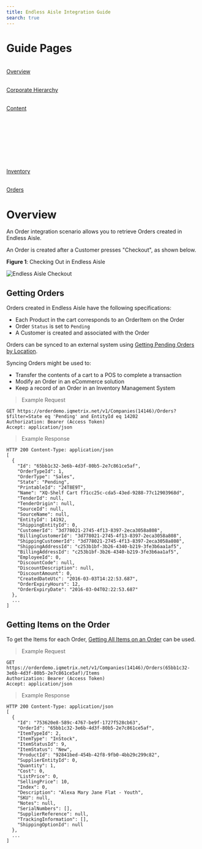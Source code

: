 ```yaml
---
title: Endless Aisle Integration Guide
search: true
---
```


# Guide Pages

<p class='bootstrap-grid three-grid'>
  <a href="http://developers.iqmetrix.com/guides/ea-guide-overview/">
    <i class="fa fa-home fa-3x"></i><br/>
    Overview
  </a>
</p>
<p class='bootstrap-grid three-grid'>
  <a href="http://developers.iqmetrix.com/guides/ea-guide-corporate-hierarchy/">
    <i class="fa fa-map-marker fa-3x" style="font-size:2.7em;"></i><br/>
    Corporate Hierarchy
  </a>
</p>
<p class='bootstrap-grid three-grid'>
  <a href="http://developers.iqmetrix.com/guides/ea-guide-content/">
    <i class="fa fa-list-alt fa-3x"></i><br/>
    Content
  </a> 
</p>
<br/><br/><br/><br/><br/><br/>
<p class='bootstrap-grid two-grid'>
  <a href="http://developers.iqmetrix.com/guides/ea-guide-inventory/">
    <i class="fa fa-barcode fa-3x"></i><br/>
    Inventory
  </a>       
</p>
<p class='bootstrap-grid two-grid active-page'>
  <a href="http://developers.iqmetrix.com/guides/ea-guide-orders/">
    <i class="fa fa-file-text-o fa-3x" style="font-size:2.5em;"></i><br/>
    Orders
  </a>
</p>

# Overview

An Order integration scenario allows you to retrieve Orders created in Endless Aisle.

An Order is created after a Customer presses "Checkout", as shown below.

**Figure 1**: Checking Out in Endless Aisle

<img class="popUpImage" src="http://developers.iqmetrix.com/images/ea-checkout-2.png" alt="Endless Aisle Checkout" />

## Getting Orders

Orders created in Endless Aisle have the following specifications:

* Each Product in the cart corresponds to an OrderItem on the Order
* Order `Status` is set to `Pending`
* A Customer is created and associated with the Order

Orders can be synced to an external system using [Getting Pending Orders by Location](/api/orders/#getting-pending-orders-by-location).

Syncing Orders might be used to:

* Transfer the contents of a cart to a POS to complete a transaction
* Modify an Order in an eCommerce solution
* Keep a record of an Order in an Inventory Management System

>
> Example Request
>

```
GET https://orderdemo.iqmetrix.net/v1/Companies(14146)/Orders?$filter=State eq 'Pending' and EntityId eq 14202
Authorization: Bearer (Access Token)
Accept: application/json
```

>
> Example Response
>

```
HTTP 200 Content-Type: application/json
[
  {
    "Id": "65bb1c32-3e6b-4d3f-80b5-2e7c861ce5af",
    "OrderTypeId": 1,
    "OrderType": "Sales",
    "State": "Pending",
    "PrintableId": "24T8E9T",
    "Name": "XQ-Shelf Cart f71cc25c-cda5-43ed-9288-77c12903968d",
    "TenderId": null,
    "TenderOrigin": null,
    "SourceId": null,
    "SourceName": null,
    "EntityId": 14192,
    "ShippingEntityId": 0,
    "CustomerId": "3d778021-2745-4f13-8397-2eca3058a808",
    "BillingCustomerId": "3d778021-2745-4f13-8397-2eca3058a808",
    "ShippingCustomerId": "3d778021-2745-4f13-8397-2eca3058a808",
    "ShippingAddressId": "c253b1bf-3b26-4340-b219-3fe3b6aa1af5",
    "BillingAddressId": "c253b1bf-3b26-4340-b219-3fe3b6aa1af5",
    "EmployeeId": 0,
    "DiscountCode": null,
    "DiscountDescription": null,
    "DiscountAmount": 0,
    "CreatedDateUtc": "2016-03-03T14:22:53.687",
    "OrderExpiryHours": 12,
    "OrderExpiryDate": "2016-03-04T02:22:53.687"
  },
  ...
]
```

## Getting Items on the Order

To get the Items for each Order, [Getting All Items on an Order](/api/orders/#getting-all-items-on-an-order) can be used.

>
> Example Request
>

```
GET https://orderdemo.iqmetrix.net/v1/Companies(14146)/Orders(65bb1c32-3e6b-4d3f-80b5-2e7c861ce5af)/Items
Authorization: Bearer (Access Token)
Accept: application/json
```

>
> Example Response
>

```
HTTP 200 Content-Type: application/json
[
  {
    "Id": "753620e8-589c-4767-be9f-1727f528cb63",
    "OrderId": "65bb1c32-3e6b-4d3f-80b5-2e7c861ce5af",
    "ItemTypeId": 2,
    "ItemType": "InStock",
    "ItemStatusId": 9,
    "ItemStatus": "New",
    "ProductId": "92841bed-454b-42f8-9fb0-4bb29c299c82",
    "SupplierEntityId": 0,
    "Quantity": 1,
    "Cost": 0,
    "ListPrice": 0,
    "SellingPrice": 10,
    "Index": 0,
    "Description": "Alexa Mary Jane Flat - Youth",
    "SKU": null,
    "Notes": null,
    "SerialNumbers": [],
    "SupplierReference": null,
    "TrackingInformation": [],
    "ShippingOptionId": null
  },
  ...
]
```